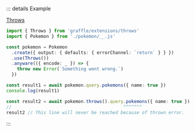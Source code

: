 ::: details Example

<div class="ExampleSnippet">
<a href="../../examples/extension/throws">Throws</a>

<!-- dprint-ignore-start -->
```ts twoslash
import { Throws } from 'graffle/extensions/throws'
import { Pokemon } from './pokemon/__.js'

const pokemon = Pokemon
  .create({ output: { defaults: { errorChannel: `return` } } })
  .use(Throws())
  .anyware(({ encode: _ }) => {
    throw new Error(`Something went wrong.`)
  })

const result1 = await pokemon.query.pokemons({ name: true })
console.log(result1)

const result2 = await pokemon.throws().query.pokemons({ name: true })
//                                          ^^^^^^^
result2 // This line will never be reached because of thrown error.
```
<!-- dprint-ignore-end -->

</div>
:::

